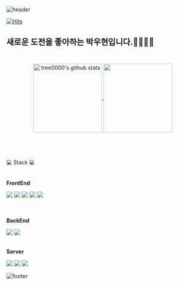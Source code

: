 
![header](https://capsule-render.vercel.app/api?type=waving&color=7F7FD5&text=%20Hello%20%20&height=200&fontSize=90&fontColor=ffffff)


[![Hits](https://hits.seeyoufarm.com/api/count/incr/badge.svg?url=https%3A%2F%2Fgithub.com%2Ftree0000&count_bg=%23060606&title_bg=%23191818&icon=&icon_color=%23E7E7E7&title=hits&edge_flat=false)](https://hits.seeyoufarm.com)

새로운 도전을 좋아하는 박우현입니다.🖐🏻🖐🏻
<br/><br/>
---
<center>
<a href="https://github.com/tree0000">
<img align="center" style="height:180px" src="https://github-readme-stats.vercel.app/api?username=tree0000&show_icons=true&include_all_commits=true&theme=nord&hide_border=true" alt="tree0000's github stats"/>
</a>
<a href="https://github.com/tree0000">
<img align="center" style="height:180px" src="https://github-readme-stats.vercel.app/api/top-langs/?username=tree0000&layout=compact&theme=nord&hide_border=true" /></a></center>
<br/>
<br/>


<br/>
<br/>
💻 Stack 💻
<br/><br/>
<p><strong>FrontEnd</strong></p>
    <div>
        <img src="https://img.shields.io/badge/html5-E34F26?style=flat-square&logo=html5&logoColor=white"> 
        <img src="https://img.shields.io/badge/css-1572B6?style=flat-square&logo=css3&logoColor=white"> 
        <img src="https://img.shields.io/badge/javascript-F7DF1E?style=flat-square&logo=javascript&logoColor=black">
        <img src="https://img.shields.io/badge/React-61DAFB?style=flat-square&logo=React&logoColor=black"/>
        <img src="https://img.shields.io/badge/Typescript-3178C6?style=flat-square&logo=Typescript&logoColor=white"/>
         </div>
         <br><br>
         <p><strong>BackEnd</strong></p>
         <img src="https://img.shields.io/badge/java-007396?style=for-the-badge&logo=OpenJDK&logoColor=white">
         <img src="https://img.shields.io/badge/spring-6DB33F?style=for-the-badge&logo=spring&logoColor=white"/>
         <br/><br/>
       <p><strong>Server</strong></p>
    <div>
        <img src="https://img.shields.io/badge/ORACLE-F80000?style=flat-square&logo=oracle&logoColor=white"/>
        <img src="https://img.shields.io/badge/apache tomcat-F8DC75?style=for-the-badge&logo=apachetomcat&logoColor=black">
        <img src="https://img.shields.io/badge/Amazon AWS-232F3E?style=for-the-badge&logo=amazon aws&logoColor=white">
    </div>
    
  ![footer](https://capsule-render.vercel.app/api?section=footer&type=waving&color=7F7FD5)
 

    
